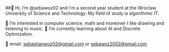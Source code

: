 
##👋 Hi, I’m @sebawoz02 and i'm a second year student at the Wroclaw University of Science and Technology. My field of study is algorithmic IT.

👀 I’m interested in computer science, math and moreover I like drawing and listening to music.
🌱 I’m currently learning about AI and Discrete Optimization.

📧 email: sebastianwoz02@gmail.com or sebawoz2002@gmail.com
